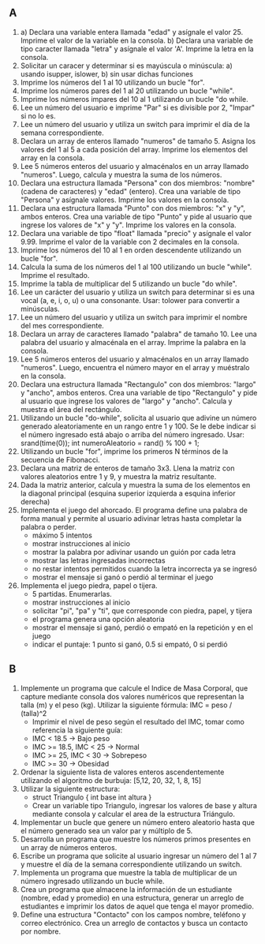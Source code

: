 ## A
1. a) Declara una variable entera llamada "edad" y asígnale el valor 25. Imprime el valor de la variable en la consola. b) Declara una variable de tipo caracter llamada "letra" y asígnale el valor 'A'. Imprime la letra en la consola.
1. Solicitar un caracer y determinar si es mayúscula o minúscula: a) usando isupper, islower, b) sin usar dichas funciones
1. Imprime los números del 1 al 10 utilizando un bucle "for".
1. Imprime los números pares del 1 al 20 utilizando un bucle "while".
1. Imprime los números impares del 10 al 1 utilizando un bucle "do while.
1. Lee un número del usuario e imprime "Par" si es divisible por 2, "Impar" si no lo es.
1. Lee un número del usuario y utiliza un switch para imprimir el día de la semana correspondiente.
1. Declara un array de enteros llamado "numeros" de tamaño 5. Asigna los valores del 1 al 5 a cada posición del array. Imprime los elementos del array en la consola.
1. Lee 5 números enteros del usuario y almacénalos en un array llamado "numeros". Luego, calcula y muestra la suma de los números.
1. Declara una estructura llamada "Persona" con dos miembros: "nombre" (cadena de caracteres) y "edad" (entero). Crea una variable de tipo "Persona" y asígnale valores. Imprime los valores en la consola.
1. Declara una estructura llamada "Punto" con dos miembros: "x" y "y", ambos enteros. Crea una variable de tipo "Punto" y pide al usuario que ingrese los valores de "x" y "y". Imprime los valores en la consola.
1. Declara una variable de tipo "float" llamada "precio" y asígnale el valor 9.99. Imprime el valor de la variable con 2 decimales en la consola.
1. Imprime los números del 10 al 1 en orden descendente utilizando un bucle "for".
1. Calcula la suma de los números del 1 al 100 utilizando un bucle "while". Imprime el resultado.
1. Imprime la tabla de multiplicar del 5 utilizando un bucle "do while".
1. Lee un carácter del usuario y utiliza un switch para determinar si es una vocal (a, e, i, o, u) o una consonante. Usar: tolower para convertir a minúsculas.
1. Lee un número del usuario y utiliza un switch para imprimir el nombre del mes correspondiente.
1. Declara un array de caracteres llamado "palabra" de tamaño 10. Lee una palabra del usuario y almacénala en el array. Imprime la palabra en la consola.
1. Lee 5 números enteros del usuario y almacénalos en un array llamado "numeros". Luego, encuentra el número mayor en el array y muéstralo en la consola.
1. Declara una estructura llamada "Rectangulo" con dos miembros: "largo" y "ancho", ambos enteros. Crea una variable de tipo "Rectangulo" y pide al usuario que ingrese los valores de "largo" y "ancho". Calcula y muestra el área del rectángulo.
1. Utilizando un bucle "do-while", solicita al usuario que adivine un número generado aleatoriamente en un rango entre 1 y 100. Se le debe indicar si el número ingresado está abajo o arriba del número ingresado. Usar: srand(time(0)); int numeroAleatorio = rand() % 100 + 1;
1. Utilizando un bucle "for", imprime los primeros N términos de la secuencia de Fibonacci.
1. Declara una matriz de enteros de tamaño 3x3. Llena la matriz con valores aleatorios entre 1 y 9, y muestra la matriz resultante.
1. Dada la matriz anterior, calcula y muestra la suma de los elementos en la diagonal principal (esquina superior izquierda a esquina inferior derecha)
1. Implementa el juego del ahorcado. El programa define una palabra de forma manual y permite al usuario adivinar letras hasta completar la palabra o perder. 
    - máximo 5 intentos
    - mostrar instrucciones al inicio
    - mostrar la palabra por adivinar usando un guión por cada letra
    - mostrar las letras ingresadas incorrectas
    - no restar intentos permitidos cuando la letra incorrecta ya se ingresó
    - mostrar el mensaje si ganó o perdió al terminar el juego
1. Implementa el juego piedra, papel o tijera.
    - 5 partidas. Enumerarlas.
    - mostrar instrucciones al inicio
    - solicitar "pi", "pa" y "ti", que corresponde con piedra, papel, y tijera
    - el programa genera una opción aleatoria
    - mostrar el mensaje si ganó, perdió o empató en la repetición y en el juego
    - indicar el puntaje: 1 punto si ganó, 0.5 si empató, 0 si perdió


## B
1. Implemente un programa que calcule el Indice de Masa Corporal, que capture mediante consola dos valores numéricos que representan la talla (m) y el peso (kg). Utilizar la siguiente fórmula: IMC = peso / (talla)^2
    - Imprimir el nivel de peso según el resultado del IMC, tomar como referencia la siguiente guía:
    - IMC < 18.5 -> Bajo peso
    - IMC >= 18.5, IMC < 25 -> Normal
    - IMC >= 25, IMC < 30 -> Sobrepeso 
    - IMC >= 30 -> Obesidad
2. Ordenar la siguiente lista de valores enteros ascendentemente utilizando el algoritmo de burbuja: [5,12, 20, 32, 1, 8, 15]
3. Utilizar la siguiente estructura:
    - struct Triangulo {
        int base
        int altura
    }
    - Crear un variable tipo Triangulo, ingresar los valores de base y altura mediante consola y calcular el area de la estructura Triángulo.
4. Implementar un bucle que genere un número entero aleatorio hasta que el número generado sea un valor par y múltiplo de 5.
5. Desarrolla un programa que muestre los números primos presentes en un array de números enteros.
6. Escribe un programa que solicite al usuario ingresar un número del 1 al 7 y muestre el día de la semana correspondiente utilizando un switch.
7. Implementa un programa que muestre la tabla de multiplicar de un número ingresado utilizando un bucle while.
8. Crea un programa que almacene la información de un estudiante (nombre, edad y promedio) en una estructura, generar un arreglo de estudiantes e imprimir los datos de aquel que tenga el mayor promedio.
9. Define una estructura "Contacto" con los campos nombre, teléfono y correo electrónico. Crea un arreglo de contactos y busca un contacto por nombre.